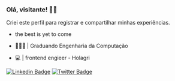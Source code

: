 ### Olá, visitante! 🤘🏼

Criei este perfil para registrar e compartilhar minhas experiências.

* the best is yet to come

* 👨🏻‍💻  | Graduando Engenharia da Computação <br />
* 💻 | frontend engieer - Holagri


[![Linkedin Badge](https://img.shields.io/badge/-LinkedIn-blue?style=flat-square&logo=Linkedin&logoColor=white&link=https://www.linkedin.com/in/elieltonbueno/)](https://www.linkedin.com/in/elieltonbueno/)
[![Twitter Badge](https://img.shields.io/badge/-Twitter-1ca0f1?style=flat-square&labelColor=1ca0f1&logo=twitter&logoColor=white&link=https://twitter.com/ELIELTONBUENO4)](https://twitter.com/ELIELTONBUENO4)
